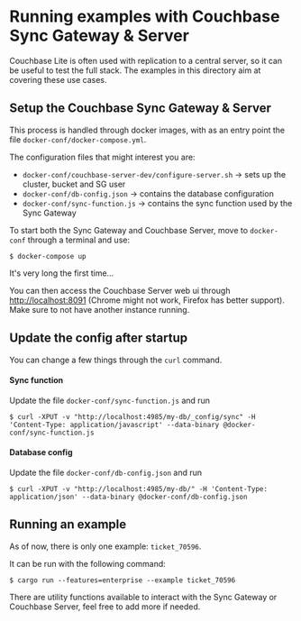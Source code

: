 # Running examples with Couchbase Sync Gateway & Server

Couchbase Lite is often used with replication to a central server, so it can be useful to test the full stack.
The examples in this directory aim at covering these use cases.

## Setup the Couchbase Sync Gateway & Server

This process is handled through docker images, with as an entry point the file `docker-conf/docker-compose.yml`.

The configuration files that might interest you are:
- `docker-conf/couchbase-server-dev/configure-server.sh` -> sets up the cluster, bucket and SG user
- `docker-conf/db-config.json` -> contains the database configuration
- `docker-conf/sync-function.js` -> contains the sync function used by the Sync Gateway

To start both the Sync Gateway and Couchbase Server, move to `docker-conf` through a terminal and use:

```shell
$ docker-compose up
```

It's very long the first time...

You can then access the Couchbase Server web ui through [http://localhost:8091](http://localhost:8091) (Chrome might not work, Firefox has better support).
Make sure to not have another instance running.

## Update the config after startup

You can change a few things through the `curl` command.

#### Sync function

Update the file `docker-conf/sync-function.js` and run
```shell
$ curl -XPUT -v "http://localhost:4985/my-db/_config/sync" -H 'Content-Type: application/javascript' --data-binary @docker-conf/sync-function.js
```

#### Database config

Update the file `docker-conf/db-config.json` and run

```shell
$ curl -XPUT -v "http://localhost:4985/my-db/" -H 'Content-Type: application/json' --data-binary @docker-conf/db-config.json
```

## Running an example

As of now, there is only one example: `ticket_70596`.

It can be run with the following command:
```shell
$ cargo run --features=enterprise --example ticket_70596
```

There are utility functions available to interact with the Sync Gateway or Couchbase Server, feel free to add more if needed.
